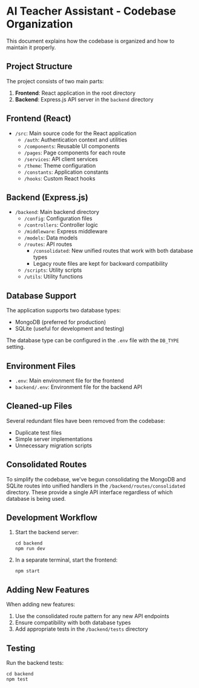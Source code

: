 # AI Teacher Assistant - Codebase Organization

This document explains how the codebase is organized and how to maintain it properly.

## Project Structure

The project consists of two main parts:

1. **Frontend**: React application in the root directory
2. **Backend**: Express.js API server in the `backend` directory

## Frontend (React)

- `/src`: Main source code for the React application
  - `/auth`: Authentication context and utilities
  - `/components`: Reusable UI components
  - `/pages`: Page components for each route
  - `/services`: API client services
  - `/theme`: Theme configuration
  - `/constants`: Application constants
  - `/hooks`: Custom React hooks

## Backend (Express.js)

- `/backend`: Main backend directory
  - `/config`: Configuration files
  - `/controllers`: Controller logic
  - `/middleware`: Express middleware
  - `/models`: Data models
  - `/routes`: API routes
    - `/consolidated`: New unified routes that work with both database types
    - Legacy route files are kept for backward compatibility
  - `/scripts`: Utility scripts
  - `/utils`: Utility functions

## Database Support

The application supports two database types:
- MongoDB (preferred for production)
- SQLite (useful for development and testing)

The database type can be configured in the `.env` file with the `DB_TYPE` setting.

## Environment Files

- `.env`: Main environment file for the frontend
- `backend/.env`: Environment file for the backend API

## Cleaned-up Files

Several redundant files have been removed from the codebase:
- Duplicate test files
- Simple server implementations
- Unnecessary migration scripts

## Consolidated Routes

To simplify the codebase, we've begun consolidating the MongoDB and SQLite routes into unified handlers in the `/backend/routes/consolidated` directory. These provide a single API interface regardless of which database is being used.

## Development Workflow

1. Start the backend server:
   ```
   cd backend
   npm run dev
   ```

2. In a separate terminal, start the frontend:
   ```
   npm start
   ```

## Adding New Features

When adding new features:
1. Use the consolidated route pattern for any new API endpoints
2. Ensure compatibility with both database types
3. Add appropriate tests in the `/backend/tests` directory

## Testing

Run the backend tests:
```
cd backend
npm test
```
